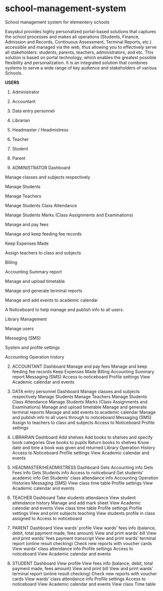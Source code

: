 # school-management-system
 School management system for elementery schools


Easyskul provides highly personalized portal-based solutions that captures the school processes and makes all operations (Students, Finance, Admission and Records, Continuous Assessment, Terminal Reports, etc.) accessible and managed via the web, thus allowing you to effectively serve all stakeholders: students, parents, teachers, administrators, and etc. This solution is based on portal technology, which enables the greatest possible flexibility and personalization. It is an integrated solution that combines systems to serve a wide range of key audience and stakeholders of various Schools.

**USERS**
1. Administrator
2. Accountant
3. Data entry personnel
4. Librarian
5. Headmaster / Headmistress
6. Teacher
7. Student
8. Parent


1. ADMINISTRATOR
  Dashboard

  Manage classes and subjects respectively

  Manage Students

  Manage Teachers

  Manage Students Class Attendance

  Manage Students Marks (Class Assignments and Examinations)

  Manage and pay fees

  Manage and keep feeding fee records

  Keep Expenses Made

  Assign teachers to class and subjects

  Billing

  Accounting Summary report

  Manage and upload timetable

  Manage and generate terminal reports

  Manage and add events to academic calendar

  A Noticeboard to help manage and publish info to all users.

  Library Management

  Manage users

  Messaging (SMS)

  System and profile settings

  Accounting Operation history



2. ACCOUNTANT
Dashboard
Manage and pay fees
Manage and keep feeding fee records
Keep Expenses Made
Billing
Accounting Summary report
Messaging (SMS)
Access to noticeboard
Profile settings
View Academic calendar and events

3. DATA entry personnel
Dashboard
Manage classes and subjects respectively
Manage Students
Manage Teachers
Manage Students Class Attendance
Manage Students Marks (Class Assignments and Examinations)
Manage and upload timetable
Manage and generate terminal reports
Manage and add events to academic calendar
Manage and publish info to all users through to noticeboard
Messaging (SMS)
Assign to teachers to class and subjects
Access to Noticeboard
Profile settings

4. LIBRARIAN
Dashboard
Add shelves
Add books to shelves and specify book categories
Give books to pupils
Return books to shelves
Know date and time a book was given and returned
Library Operation History
Access to Noticeboard
Profile settings
View Academic calendar and events

5. HEADMASTER/HEADMISTRESS
Dashboard
Gets Accounting info
Gets Fees info
Gets Students info
Access to noticeboard
Get students’ academic info
Get Students’ class attendance info
Accounting Operation Histories
Messaging (SMS)
View class time table
Profile settings
View Academic calendar and events

6. TEACHER
Dashboard
Take students attendance
View student attendance history
Manage and add mark sheet
View Academic calendar and events
View class time table
Profile settings
Profile settings
View and print subjects teaching
View students profile in class assigned to
Access to noticeboard


7. PARENT
Dashboard
View wards’ profile
View wards’ fees info (balance, debit, total payment made, fees amount)
View and print wards’ bill
View and print wards’ fees payment transcript
View and print wards’ terminal report (online result checking)
Check new reports with voucher cards
View wards’ class attendance info
Profile settings
Access to noticeboard
View Academic calendar and events



8. STUDENT
Dashboard
View profile
View fees info (balance, debit, total payment made, fees amount)
View and print bill
View and print wards’ terminal report (online result checking)
Check new reports with voucher cards
View wards’ class attendance info
Profile settings
Access to noticeboard
View Academic calendar and events
View class Time table
